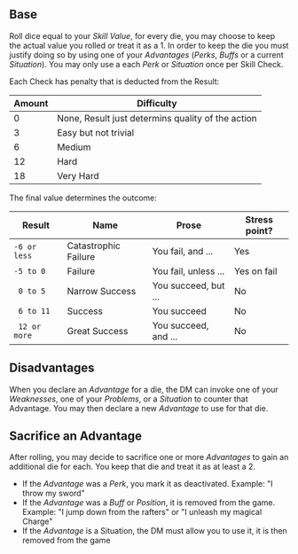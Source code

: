 ## Base
Roll dice equal to your _Skill Value_, for every die, you may choose to keep the actual value you rolled or treat it as a 1. In order to keep the die you must justify doing so by using one of your _Advantages_ (_Perks_, _Buffs_ or a current _Situation_). You may only use a each _Perk_ or _Situation_ once per Skill Check.

Each Check has penalty that is deducted from the Result:

| Amount | Difficulty                                        |
| ------ | ------------------------------------------------- |
| 0      | None, Result just determins quality of the action |
| 3      | Easy but not trivial                              |
| 6      | Medium                                            |
| 12     | Hard                                              |
| 18     | Very Hard                                         |

The final value determines the outcome:

| Result        | Name                 | Prose                | Stress point? |
| ------------- | -------------------- | -------------------- | ------------- |
| `-6 or less`  | Catastrophic Failure | You fail, and ...    | Yes           |
| `-5 to 0 `    | Failure              | You fail, unless ... | Yes on fail   |
| `  0 to 5 `   | Narrow Success       | You succeed, but ... | No            |
| ` 6 to 11`    | Success              | You succeed          | No            |
| ` 12 or more` | Great Success        | You succeed, and ... | No            |
## Disadvantages
When you declare an _Advantage_ for a die, the DM can invoke one of your _Weaknesses_, one of your _Problems_, or a _Situation_ to counter that Advantage. You may then declare a new _Advantage_ to use for that die.
## Sacrifice an Advantage
After rolling, you may decide to sacrifice one or more _Advantages_ to gain an additional die for each. You keep that die and treat it as at least a 2.
- If the _Advantage_ was a _Perk_, you mark it as deactivated.
	Example: "I throw my sword"
- If the _Advantage_ was a _Buff_ or _Position_, it is removed from the game.
	Example: "I jump down from the rafters" or "I unleash my magical Charge" 
- If the _Advantage_ is a Situation, the DM must allow you to use it, it is then removed from the game